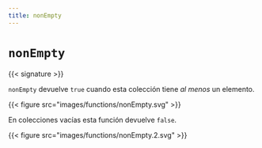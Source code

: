 ```yaml
---
title: nonEmpty
---
```


# `nonEmpty`

{{< signature >}}

`nonEmpty` devuelve `true` cuando esta colección tiene _al menos_ un elemento.

{{< figure src="images/functions/nonEmpty.svg" >}}

En colecciones vacías esta función devuelve `false`.

{{< figure src="images/functions/nonEmpty.2.svg" >}}
